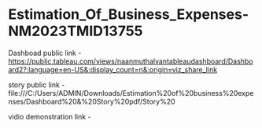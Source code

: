 # Estimation_Of_Business_Expenses-NM2023TMID13755


Dashboad public link - https://public.tableau.com/views/naanmuthalvantableaudashboard/Dashboard2?:language=en-US&:display_count=n&:origin=viz_share_link

story public link - file:///C:/Users/ADMIN/Downloads/Estimation%20of%20business%20expenses/Dashboard%20&%20Story%20pdf/Story%20

vidio demonstration link - 
